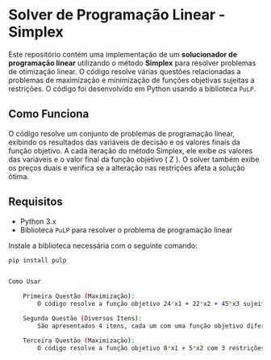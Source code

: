 # Solver de Programação Linear - Simplex

Este repositório contém uma implementação de um **solucionador de programação linear** utilizando o método **Simplex** para resolver problemas de otimização linear. O código resolve várias questões relacionadas a problemas de maximização e minimização de funções objetivas sujeitas a restrições. O código foi desenvolvido em Python usando a biblioteca `PuLP`.

## Como Funciona

O código resolve um conjunto de problemas de programação linear, exibindo os resultados das variáveis de decisão e os valores finais da função objetivo. A cada iteração do método Simplex, ele exibe os valores das variáveis e o valor final da função objetivo \( Z \). O solver também exibe os preços duais e verifica se a alteração nas restrições afeta a solução ótima.

## Requisitos

- Python 3.x
- Biblioteca `PuLP` para resolver o problema de programação linear

Instale a biblioteca necessária com o seguinte comando:

```bash
pip install pulp


Como Usar

    Primeira Questão (Maximização):
        O código resolve a função objetivo 24*x1 + 22*x2 + 45*x3 sujeita a 3 restrições.

    Segunda Questão (Diversos Itens):
        São apresentados 4 itens, cada um com uma função objetivo diferente e com restrições variáveis. O código resolve esses problemas individualmente, dependendo se é um problema de maximização ou minimização.

    Terceira Questão (Maximização):
        O código resolve a função objetivo 8*x1 + 5*x2 com 3 restrições. Além disso, ele lida com o ajuste dinâmico da restrição de quantidade de chapéus do tipo 1.
